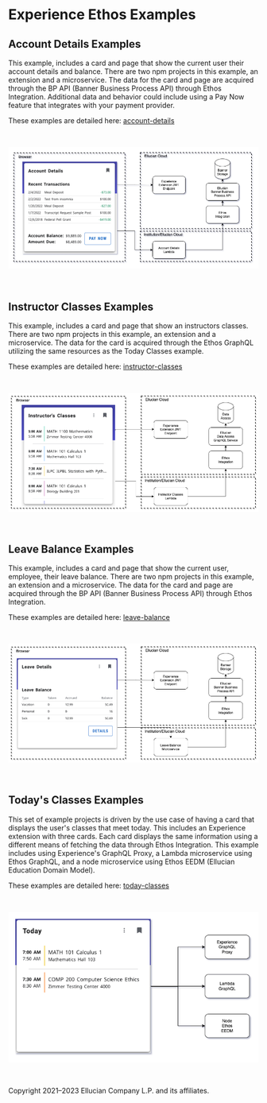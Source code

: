 # Experience Ethos Examples

## Account Details Examples
This example, includes a card and page that show the current user their account details and balance. There are two npm projects in this example, an extension and a microservice. The data for the card and page are acquired through the BP API (Banner Business Process API) through Ethos Integration. Additional data and behavior could include using a Pay Now feature that integrates with your payment provider.

These examples are detailed here: [account-details](account-details/README.md)

<br/>

![](account-details/docs/images/Account-Details-Diagram.png)

<br/>

## Instructor Classes Examples
This example, includes a card and page that show an instructors classes. There are two npm projects in this example, an extension and a microservice. The data for the card is acquired through the Ethos GraphQL utilizing the same resources as the Today Classes example.

These examples are detailed here: [instructor-classes](instructor-classes/README.md)

<br/>

![](instructor-classes/docs/images/Instructor-Classes-Diagram.png)

<br/>

## Leave Balance Examples
This example, includes a card and page that show the current user, employee, their leave balance. There are two npm projects in this example, an extension and a microservice. The data for the card and page are acquired through the BP API (Banner Business Process API) through Ethos Integration.

These examples are detailed here: [leave-balance](leave-balance/README.md)

<br/>

![](leave-balance/docs/images/Leave-Balance-Diagram.png)

<br/>

## Today's Classes Examples
This set of example projects is driven by the use case of having a card that displays the user's classes that meet today. This includes an Experience extension with three cards. Each card displays the same information using a different means of fetching the data through Ethos Integration. This example includes using Experience's GraphQL Proxy, a Lambda microservice using Ethos GraphQL, and a node microservice using Ethos EEDM (Ellucian Education Domain Model).

These examples are detailed here: [today-classes](docs/today-classes.md)

<br/>

![](docs/images/Todays-Classes-Ethos-Example.png)

<br/>

Copyright 2021–2023 Ellucian Company L.P. and its affiliates.
